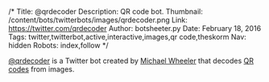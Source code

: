 /*
Title: @qrdecoder
Description: QR code bot.
Thumbnail: /content/bots/twitterbots/images/qrdecoder.png
Link: https://twitter.com/qrdecoder
Author: botsheeter.py
Date: February 18, 2016
Tags: twitter,twitterbot,active,interactive,images,qr code,theskorm
Nav: hidden
Robots: index,follow
*/

[@qrdecoder](https://twitter.com/qrdecoder) is a Twitter bot created by [Michael Wheeler](https://twitter.com/theskorm) that decodes [QR codes](https://en.wikipedia.org/wiki/QR_code) from images.
